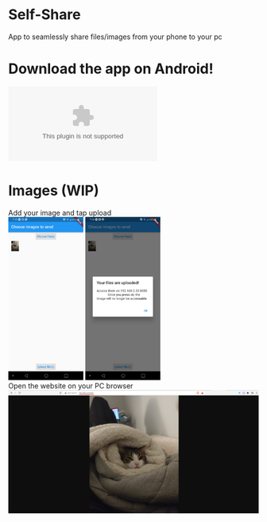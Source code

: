 # Self-Share
App to seamlessly share files/images from your phone to your pc
# Download the app on Android!
![App download](https://raw.githubusercontent.com/wahbi-r/Self-Share/main/selfshare-release.apk)
# Images (WIP)
Add your image and tap upload<br />
<img src="https://github.com/Wahbi-R/Self-Share/blob/main/images/Phone_screen.jpeg" width="30%" height="30%">
<img src="https://github.com/Wahbi-R/Self-Share/blob/main/images/uploaded.jpeg" width="30%" height="30%"> <br />
Open the website on your PC browser<br />
![pc screen](https://github.com/Wahbi-R/Self-Share/blob/main/images/Browser.png)
